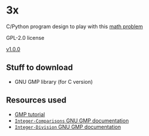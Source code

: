 # 3x

C/Python program design to play with this [math problem](https://www.youtube.com/watch?v=094y1Z2wpJg)

GPL-2.0 license

[v1.0.0](https://github.com/Andrej123456789/3x/releases/tag/v1.0.0)

## Stuff to download
- GNU GMP library (for C version)

## Resources used
- [GMP tutorial](https://home.cs.colorado.edu/~srirams/courses/csci2824-spr14/gmpTutorial.html)
- [`Integer-Comparisons` GNU GMP documentation](https://gmplib.org/manual/Integer-Comparisons)
- [`Integer-Division` GNU GMP documentation](https://gmplib.org/manual/Integer-Division)
